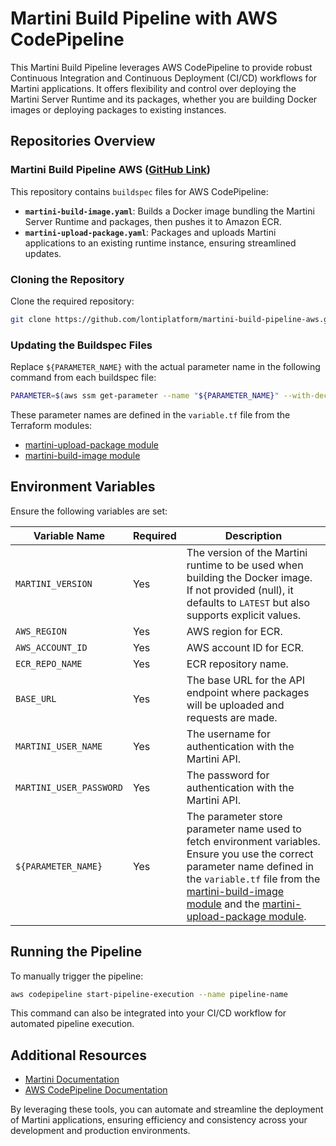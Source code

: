 # Martini Build Pipeline with AWS CodePipeline

This Martini Build Pipeline leverages AWS CodePipeline to provide robust Continuous Integration and Continuous Deployment (CI/CD) workflows for Martini applications. It offers flexibility and control over deploying the Martini Server Runtime and its packages, whether you are building Docker images or deploying packages to existing instances.

## Repositories Overview

### Martini Build Pipeline AWS ([GitHub Link](https://github.com/lontiplatform/martini-build-pipeline-aws))

This repository contains `buildspec` files for AWS CodePipeline:

- **`martini-build-image.yaml`**: Builds a Docker image bundling the Martini Server Runtime and packages, then pushes it to Amazon ECR.
- **`martini-upload-package.yaml`**: Packages and uploads Martini applications to an existing runtime instance, ensuring streamlined updates.

### Cloning the Repository

Clone the required repository:

```bash
git clone https://github.com/lontiplatform/martini-build-pipeline-aws.git
```

### Updating the Buildspec Files

Replace `${PARAMETER_NAME}` with the actual parameter name in the following command from each buildspec file:

```bash
PARAMETER=$(aws ssm get-parameter --name "${PARAMETER_NAME}" --with-decryption --query "Parameter.Value" --output text)
```

These parameter names are defined in the `variable.tf` file from the Terraform modules:  
- [martini-upload-package module](https://github.com/lontiplatform/martini-build-pipeline-aws-terraform/tree/main/martini-upload-package)  
- [martini-build-image module](https://github.com/lontiplatform/martini-build-pipeline-aws-terraform/tree/main/martini-build-image)  

## Environment Variables

Ensure the following variables are set:

| **Variable Name**       | **Required** | **Description**                                                                                                                                                                                                                                                                                                                                                                                                                                               |
|--------------------------|--------------|---------------------------------------------------------------------------------------------------------------------------------------------------------------------------------------------------------------------------------------------------------------------------------------------------------------------------------------------------------------------------------------------------------------------------------------------------------------|
| `MARTINI_VERSION`        | Yes          | The version of the Martini runtime to be used when building the Docker image. If not provided (null), it defaults to `LATEST` but also supports explicit values.                                                                                                                                                                                                                                                                                             |
| `AWS_REGION`             | Yes          | AWS region for ECR.                                                                                                                                                                                                                                                                                                                                                                                                                                           |
| `AWS_ACCOUNT_ID`         | Yes          | AWS account ID for ECR.                                                                                                                                                                                                                                                                                                                                                                                                                                       |
| `ECR_REPO_NAME`          | Yes          | ECR repository name.                                                                                                                                                                                                                                                                                                                                                                                                                                          |
| `BASE_URL`               | Yes          | The base URL for the API endpoint where packages will be uploaded and requests are made.                                                                                                                                                                                                                                                                                                                                                                      |
| `MARTINI_USER_NAME`      | Yes          | The username for authentication with the Martini API.                                                                                                                                                                                                                                                                                                                                                                                                         |
| `MARTINI_USER_PASSWORD`  | Yes          | The password for authentication with the Martini API.                                                                                                                                                                                                                                                                                                                                                                                                         |
| `${PARAMETER_NAME}`      | Yes          | The parameter store parameter name used to fetch environment variables. Ensure you use the correct parameter name defined in the `variable.tf` file from the [martini-build-image module](https://github.com/lontiplatform/martini-build-pipeline-aws-terraform/blob/main/martini-build-image) and the [martini-upload-package module](https://github.com/lontiplatform/martini-build-pipeline-aws-terraform/blob/main/martini-upload-package). |

## Running the Pipeline

To manually trigger the pipeline:

```bash
aws codepipeline start-pipeline-execution --name pipeline-name
```

This command can also be integrated into your CI/CD workflow for automated pipeline execution.

## Additional Resources

- [Martini Documentation](https://developer.lonti.com/docs/martini/v1/)
- [AWS CodePipeline Documentation](https://docs.aws.amazon.com/codepipeline/)

By leveraging these tools, you can automate and streamline the deployment of Martini applications, ensuring efficiency and consistency across your development and production environments.